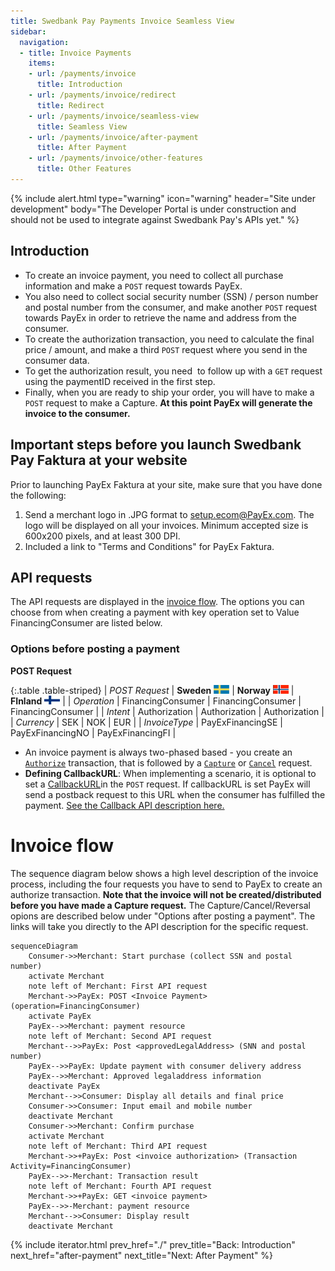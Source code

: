 ```yaml
---
title: Swedbank Pay Payments Invoice Seamless View
sidebar:
  navigation:
  - title: Invoice Payments
    items:
    - url: /payments/invoice
      title: Introduction
    - url: /payments/invoice/redirect
      title: Redirect
    - url: /payments/invoice/seamless-view
      title: Seamless View
    - url: /payments/invoice/after-payment
      title: After Payment
    - url: /payments/invoice/other-features
      title: Other Features
---
```


{% include alert.html type="warning"
                      icon="warning"
                      header="Site under development"
                      body="The Developer Portal is under construction and
                      should not be used to integrate against Swedbank Pay's
                      APIs yet." %}

## Introduction

* To create an invoice payment, you need to collect all purchase information
    and make a `POST` request towards PayEx.
* You also need to collect social security number (SSN) / person number
    and postal number from the consumer, and make another `POST` request
    towards PayEx in order to retrieve the name and address from the consumer.
* To create the authorization transaction, you need to calculate the final
    price / amount, and make a third `POST` request where you send
    in the consumer data.
* To get the authorization result, you need  to follow up with a
    `GET` request using the paymentID received in the first step.
* Finally, when you are ready to ship your order, you will have to make
    a `POST` request to make a Capture.
    **At this point PayEx will generate the invoice to the consumer.**

## Important steps before you launch Swedbank Pay Faktura at your website

Prior to launching PayEx Faktura at your site, make sure that you
have done the following:  

1. Send a merchant logo in .JPG format to [setup.ecom@PayEx.com][setup-mail].
    The logo will be displayed on all your invoices. Minimum accepted size
    is 600x200 pixels, and at least 300 DPI.
2. Included a link to "Terms and Conditions" for PayEx Faktura.

## API requests

The API requests are displayed in the [invoice flow](#invoice-flow).
The options you can choose from when creating a payment with key operation set
to Value FinancingConsumer are listed below.

### Options before posting a payment

**POST Request**

{:.table .table-striped}
| *POST Request* | **Sweden** ![Swedish flag][se-png] | **Norway** ![Norwegian flag][no-png] | **FInland** ![Finish flag][fi-png] |
| *Operation* | FinancingConsumer | FinancingConsumer | FinancingConsumer |
| *Intent* | Authorization | Authorization | Authorization |
| *Currency* | SEK | NOK | EUR |
| *InvoiceType* | PayExFinancingSE | PayExFinancingNO | PayExFinancingFI |

* An invoice payment is always two-phased based - you create an
    [`Authorize`][authorize] transaction, that is followed by a [`Capture`][capture] or [`Cancel`][cancel] request.
* **Defining CallbackURL**: When implementing a scenario, it is optional
    to set a [CallbackURL][callback-api]in the `POST` request.
    If callbackURL is set PayEx will send a postback request to this URL when
    the consumer has fulfilled the payment.
    [See the Callback API description here.][callback-api]

# Invoice flow

The sequence diagram below shows a high level description of the
invoice process, including the four requests you have to send to PayEx to
create an authorize transaction.
**Note that the invoice will not be created/distributed before you have
made a Capture request.**
The Capture/Cancel/Reversal opions are described below under
"Options after posting a payment".
The links will take you directly to the API description for the specific request.

```mermaid
sequenceDiagram
    Consumer->>Merchant: Start purchase (collect SSN and postal number)
    activate Merchant
    note left of Merchant: First API request
    Merchant->>PayEx: POST <Invoice Payment> (operation=FinancingConsumer)
    activate PayEx
    PayEx-->>Merchant: payment resource
    note left of Merchant: Second API request
    Merchant-->>PayEx: Post <approvedLegalAddress> (SNN and postal number)
    PayEx-->>PayEx: Update payment with consumer delivery address
    PayEx-->>Merchant: Approved legaladdress information
    deactivate PayEx
    Merchant-->>Consumer: Display all details and final price
    Consumer->>Consumer: Input email and mobile number
    deactivate Merchant
    Consumer->>Merchant: Confirm purchase
    activate Merchant
    note left of Merchant: Third API request
    Merchant->>+PayEx: Post <invoice authorization> (Transaction Activity=FinancingConsumer)
    PayEx-->>-Merchant: Transaction result
    note left of Merchant: Fourth API request
    Merchant->>+PayEx: GET <invoice payment>
    PayEx-->>-Merchant: payment resource
    Merchant-->>Consumer: Display result
    deactivate Merchant
```

{% include iterator.html prev_href="./" prev_title="Back: Introduction"
next_href="after-payment" next_title="Next: After Payment" %}

[callback-api]: /payments/invoice/other-features#callback
[fi-png]: /assets/img/fi.png
[no-png]: /assets/img/no.png
[se-png]: /assets/img/se.png
[setup-mail]: mailto:setup.ecom@PayEx.com
[authorize]: /payments/invoice/other-features#authorizations
[capture]: /payments/invoice/after-payment#captures
[cancel]: /payments/invoice/after-payment#cancellations
